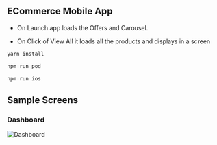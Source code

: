 ## ECommerce Mobile App

- On Launch app loads the Offers and Carousel.

- On Click of View All it loads all the products and displays in a screen


```sh
yarn install

npm run pod

npm run ios

```

## Sample Screens

### Dashboard
![Dashboard](./sample_screens/dashboard.gif)